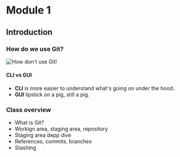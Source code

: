 # Module 1

## Introduction
### How do we use Git? 
![How don't use Git!](https://github.com/Unosquare-CoE-JavaScript/miguel-juarez-coria/tree/main/git-in-depth/assets/images/how-you-dont-use-git.png "How don't use Git")

#### CLI vs GUI
* **CLI** is more easier to understand what's going on under the hood.
* __GUI__ lipstick on a pig, still a pig.

### Class overview
- What is Git?
- Workign area, staging area, repository
- Staging area depp dive
- References, commits, branches
- Stashing